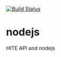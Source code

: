 [![Build Status](https://travis-ci.com/hiteapi/nodejs.svg?branch=master)](https://travis-ci.com/hiteapi/nodejs)

# nodejs
HITE API and nodejs
